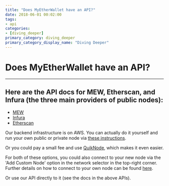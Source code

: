 ```yaml
---
title: "Does MyEtherWallet have an API?"
date: 2018-06-01 00:02:00
tags:
- api
categories:
- [diving_deeper]
primary_category: diving_deeper
primary_category_display_name: "Diving Deeper"
---
```


# __Does MyEtherWallet have an API?__
***

## __Here are the API docs for MEW, Etherscan, and Infura (the three main providers of public nodes):__

* [MEW](http://www.myetherapi.com/)
* [Infura](https://infura.io/#how-to)
* [Etherscan](https://etherscan.io/apis)

Our backend infrastructure is on AWS. You can actually do it yourself and run your own public or private node via [these instructions](https://github.com/MyEtherWallet/docker-geth-lb). 

Or you could pay a small fee and use [QuikNode](https://quiknode.io/), which makes it even easier.

For both of these options, you could also connect to your new node via the 'Add Custom Node' option in the network selector in the top-right corner. Further details on how to connect to your own node can be found [here]().

Or use our API directly to it (see the docs in the above APIs).